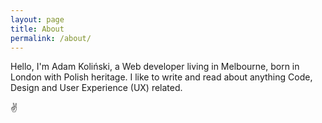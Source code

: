 ```yaml
---
layout: page
title: About
permalink: /about/
---
```


<p class="h2">Hello, I'm <span class="text-primary">Adam Koliński</span>, a <span class="text-primary">Web developer</span> living in Melbourne, born in London with Polish heritage. I like to write and read about anything Code, Design and User Experience (UX) related.</p>

<p class="h2">✌️</p>
